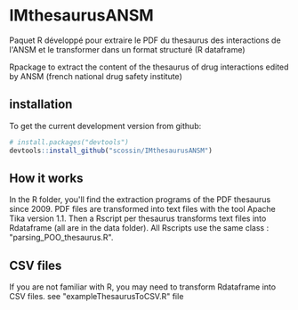 # IMthesaurusANSM
Paquet R développé pour extraire le PDF du thesaurus des interactions de l'ANSM et le transformer dans un format structuré (R dataframe)

Rpackage to extract the content of the thesaurus of drug interactions edited by ANSM (french national drug safety institute)

## installation
To get the current development version from github:
```R
# install.packages("devtools")
devtools::install_github("scossin/IMthesaurusANSM")
```

## How it works
In the R folder, you'll find the extraction programs of the PDF thesaurus since 2009.
PDF files are transformed into text files with the tool Apache Tika version 1.1. 
Then a Rscript per thesaurus transforms text files into Rdataframe (all are in the data folder). 
All Rscripts use the same class : "parsing_POO_thesaurus.R".

## CSV files
If you are not familiar with R, you may need to transform Rdataframe into CSV files. 
see "exampleThesaurusToCSV.R" file
